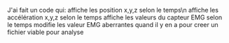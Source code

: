 J'ai fait un code qui: affiche les position x,y,z selon le temps\n
                       affiche les accélération x,y,z selon le temps
                       affiche les valeurs du capteur EMG selon le temps
                       modifie les valeur EMG aberrantes quand il y en a pour creer un fichier viable pour analyse 
                               
